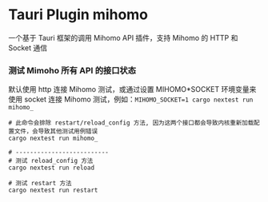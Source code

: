 # Tauri Plugin mihomo

一个基于 Tauri 框架的调用 Mihomo API 插件，支持 Mihomo 的 HTTP 和 Socket 通信

### 测试 Mimoho 所有 API 的接口状态

默认使用 http 连接 Mihomo 测试，或通过设置 MIHOMO\*SOCKET 环境变量来使用 socket 连接 Mihomo 测试，例如：`MIHOMO_SOCKET=1 cargo nextest run mihomo_`

```shell
# 此命令会排除 restart/reload_config 方法, 因为这两个接口都会导致内核重新加载配置文件，会导致其他测试用例错误
cargo nextest run mihomo_

# --------------------------
# 测试 reload_config 方法
cargo nextest run reload

# 测试 restart 方法
cargo nextest run restart
```
